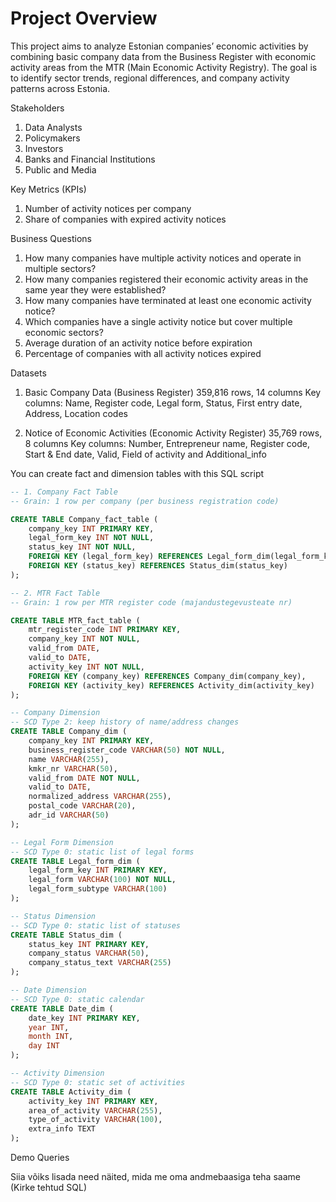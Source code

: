 # Project Overview
This project aims to analyze Estonian companies’ economic activities by combining basic company data from the Business Register with economic activity areas from the MTR (Main Economic Activity Registry). The goal is to identify sector trends, regional differences, and company activity patterns across Estonia.

Stakeholders   
1. Data Analysts
2. Policymakers
3. Investors
4. Banks and Financial Institutions
5. Public and Media

Key Metrics (KPIs)
1. Number of activity notices per company
2. Share of companies with expired activity notices

Business Questions
1. How many companies have multiple activity notices and operate in multiple sectors?
2. How many companies registered their economic activity areas in the same year they were established?
3. How many companies have terminated at least one economic activity notice?
4. Which companies have a single activity notice but cover multiple economic sectors?
5. Average duration of an activity notice before expiration
6. Percentage of companies with all activity notices expired

Datasets
1. Basic Company Data (Business Register)
359,816 rows, 14 columns
Key columns: Name, Register code, Legal form, Status, First entry date, Address, Location codes

2. Notice of Economic Activities (Economic Activity Register)
35,769 rows, 8 columns
Key columns: Number, Entrepreneur name, Register code, Start & End date, Valid, Field of activity and Additional_info 

You can create fact and dimension tables with this SQL script

```sql
-- 1. Company Fact Table
-- Grain: 1 row per company (per business registration code)

CREATE TABLE Company_fact_table (
    company_key INT PRIMARY KEY,
    legal_form_key INT NOT NULL,
    status_key INT NOT NULL,
    FOREIGN KEY (legal_form_key) REFERENCES Legal_form_dim(legal_form_key),
    FOREIGN KEY (status_key) REFERENCES Status_dim(status_key)
);

-- 2. MTR Fact Table
-- Grain: 1 row per MTR register code (majandustegevusteate nr)

CREATE TABLE MTR_fact_table (
    mtr_register_code INT PRIMARY KEY,
    company_key INT NOT NULL,
    valid_from DATE,
    valid_to DATE,
    activity_key INT NOT NULL,
    FOREIGN KEY (company_key) REFERENCES Company_dim(company_key),
    FOREIGN KEY (activity_key) REFERENCES Activity_dim(activity_key)
);

-- Company Dimension
-- SCD Type 2: keep history of name/address changes
CREATE TABLE Company_dim (
    company_key INT PRIMARY KEY,
    business_register_code VARCHAR(50) NOT NULL,
    name VARCHAR(255),
    kmkr_nr VARCHAR(50),
    valid_from DATE NOT NULL,
    valid_to DATE,
    normalized_address VARCHAR(255),
    postal_code VARCHAR(20),
    adr_id VARCHAR(50)
);

-- Legal Form Dimension
-- SCD Type 0: static list of legal forms
CREATE TABLE Legal_form_dim (
    legal_form_key INT PRIMARY KEY,
    legal_form VARCHAR(100) NOT NULL,
    legal_form_subtype VARCHAR(100)
);

-- Status Dimension
-- SCD Type 0: static list of statuses
CREATE TABLE Status_dim (
    status_key INT PRIMARY KEY,
    company_status VARCHAR(50),
    company_status_text VARCHAR(255)
);

-- Date Dimension
-- SCD Type 0: static calendar
CREATE TABLE Date_dim (
    date_key INT PRIMARY KEY,
    year INT,
    month INT,
    day INT
);

-- Activity Dimension
-- SCD Type 0: static set of activities
CREATE TABLE Activity_dim (
    activity_key INT PRIMARY KEY,
    area_of_activity VARCHAR(255),
    type_of_activity VARCHAR(100),
    extra_info TEXT
);
```
Demo Queries

Siia võiks lisada need näited, mida me oma andmebaasiga teha saame (Kirke tehtud SQL)
